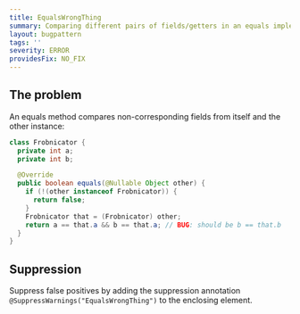 ```yaml
---
title: EqualsWrongThing
summary: Comparing different pairs of fields/getters in an equals implementation is probably a mistake.
layout: bugpattern
tags: ''
severity: ERROR
providesFix: NO_FIX
---
```


<!--
*** AUTO-GENERATED, DO NOT MODIFY ***
To make changes, edit the @BugPattern annotation or the explanation in docs/bugpattern.
-->

## The problem
An equals method compares non-corresponding fields from itself and the other
instance:

```java
class Frobnicator {
  private int a;
  private int b;

  @Override
  public boolean equals(@Nullable Object other) {
    if (!(other instanceof Frobnicator)) {
      return false;
    }
    Frobnicator that = (Frobnicator) other;
    return a == that.a && b == that.a; // BUG: should be b == that.b
  }
}
```

## Suppression
Suppress false positives by adding the suppression annotation `@SuppressWarnings("EqualsWrongThing")` to the enclosing element.
